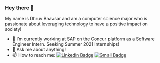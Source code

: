 
### Hey there 👋 
My name is Dhruv Bhavsar and am a computer science major who is passionate about leveraging technology to have a positive impact on society!
- 🔭 I’m currently working at SAP on the Concur platform as a Software Engineer Intern. Seeking Summer 2021 Internships!
- 💬 Ask me about anything!
- 📫 How to reach me: [![Linkedin Badge](https://img.shields.io/badge/-dhruvbhavsar-blue?style=flat-square&logo=Linkedin&logoColor=white&link=https://www.linkedin.com/in/dhruv-bhavsar/)](https://www.linkedin.com/in/dhruv-bhavsar/) [![Gmail Badge](https://img.shields.io/badge/-dhruv25423@gmail.com-c14438?style=flat-square&logo=Gmail&logoColor=white&link=mailto:dhruv25423@gmail.com)](mailto:dhruv25423@gmail.com) 

<!--- - 🌱 I’m currently going through Udacity's Intro to Deep Learning with Pytorch course! -->



